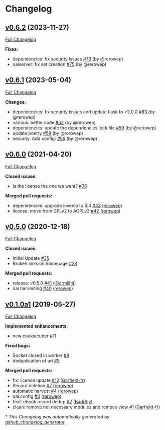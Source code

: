 # Changelog

## [v0.6.2](https://github.com/rero/rero-ebooks/tree/v0.6.2) (2023-11-27)

[Full Changelog](https://github.com/rero/rero-ebooks/compare/v0.6.1...v0.6.2)

**Fixes:**
* dependencies: fix security issues [\#76](https://github.com/rero/rero-ebooks/pull/76) (by @rerowep)
* oaiserver: fix set creation [\#75](https://github.com/rero/rero-ebooks/pull/75) (by @rerowep)

## [v0.6.1](https://github.com/rero/rero-ebooks/tree/v0.6.1) (2023-05-04)

[Full Changelog](https://github.com/rero/rero-ebooks/compare/v0.6.0...v0.6.1)

**Changes:**
* dependencies: fix security issues and update flask to >2.0.0 [\#63](https://github.com/rero/rero-ebooks/pull/63) (by @rerowep)
* various: better code [\#62](https://github.com/rero/rero-ebooks/pull/62) (by @rerowep)
* dependencies: update the dependencies lock file [\#59](https://github.com/rero/rero-ebooks/pull/59) (by @rerowep)
* update poetry [\#58](https://github.com/rero/rero-ebooks/pull/58) (by @rerowep)
* security: Add config: [\#56](https://github.com/rero/rero-ebooks/pull/56) (by @rerowep)

## [v0.6.0](https://github.com/rero/rero-ebooks/tree/v0.6.0) (2021-04-20)

[Full Changelog](https://github.com/rero/rero-ebooks/compare/v0.5.0...v0.6.0)

**Closed issues:**

- Is the license the one we want? [\#36](https://github.com/rero/rero-ebooks/issues/36)

**Merged pull requests:**

- dependencies: upgrade invenio to 3.4 [\#43](https://github.com/rero/rero-ebooks/pull/43) ([rerowep](https://github.com/rerowep))
- license: move from GPLv2 to AGPLv3 [\#42](https://github.com/rero/rero-ebooks/pull/42) ([rerowep](https://github.com/rerowep))

## [v0.5.0](https://github.com/rero/rero-ebooks/tree/v0.5.0) (2020-12-18)

[Full Changelog](https://github.com/rero/rero-ebooks/compare/v0.1.0a1...v0.5.0)

**Closed issues:**

- Initial Update [\#35](https://github.com/rero/rero-ebooks/issues/35)
- Broken links on homepage [\#28](https://github.com/rero/rero-ebooks/issues/28)

**Merged pull requests:**

- release: v0.5.0 [\#41](https://github.com/rero/rero-ebooks/pull/41) ([iGormilhit](https://github.com/iGormilhit))
- oai harvesting [\#40](https://github.com/rero/rero-ebooks/pull/40) ([rerowep](https://github.com/rerowep))

## [v0.1.0a1](https://github.com/rero/rero-ebooks/tree/v0.1.0a1) (2019-05-27)

[Full Changelog](https://github.com/rero/rero-ebooks/compare/072714c4e83bd2c6bafca45d87df60e9e754a6ab...v0.1.0a1)

**Implemented enhancements:**

- new cookiecutter [\#11](https://github.com/rero/rero-ebooks/issues/11)

**Fixed bugs:**

- Socket closed in worker [\#9](https://github.com/rero/rero-ebooks/issues/9)
- deduplication of uri [\#5](https://github.com/rero/rero-ebooks/issues/5)

**Merged pull requests:**

- fix: license update [\#12](https://github.com/rero/rero-ebooks/pull/12) ([Garfield-fr](https://github.com/Garfield-fr))
- Record deletion [\#7](https://github.com/rero/rero-ebooks/pull/7) ([rerowep](https://github.com/rerowep))
- automatic harvest [\#4](https://github.com/rero/rero-ebooks/pull/4) ([rerowep](https://github.com/rerowep))
- oai config [\#3](https://github.com/rero/rero-ebooks/pull/3) ([rerowep](https://github.com/rerowep))
- feat: ebook record dedup [\#2](https://github.com/rero/rero-ebooks/pull/2) ([BadrAly](https://github.com/BadrAly))
- clean: remove not necessary modules and remove view [\#1](https://github.com/rero/rero-ebooks/pull/1) ([Garfield-fr](https://github.com/Garfield-fr))



\* *This Changelog was automatically generated by [github_changelog_generator](https://github.com/github-changelog-generator/github-changelog-generator)*
